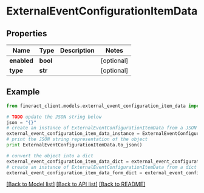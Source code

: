 # ExternalEventConfigurationItemData


## Properties

Name | Type | Description | Notes
------------ | ------------- | ------------- | -------------
**enabled** | **bool** |  | [optional] 
**type** | **str** |  | [optional] 

## Example

```python
from fineract_client.models.external_event_configuration_item_data import ExternalEventConfigurationItemData

# TODO update the JSON string below
json = "{}"
# create an instance of ExternalEventConfigurationItemData from a JSON string
external_event_configuration_item_data_instance = ExternalEventConfigurationItemData.from_json(json)
# print the JSON string representation of the object
print ExternalEventConfigurationItemData.to_json()

# convert the object into a dict
external_event_configuration_item_data_dict = external_event_configuration_item_data_instance.to_dict()
# create an instance of ExternalEventConfigurationItemData from a dict
external_event_configuration_item_data_form_dict = external_event_configuration_item_data.from_dict(external_event_configuration_item_data_dict)
```
[[Back to Model list]](../README.md#documentation-for-models) [[Back to API list]](../README.md#documentation-for-api-endpoints) [[Back to README]](../README.md)



